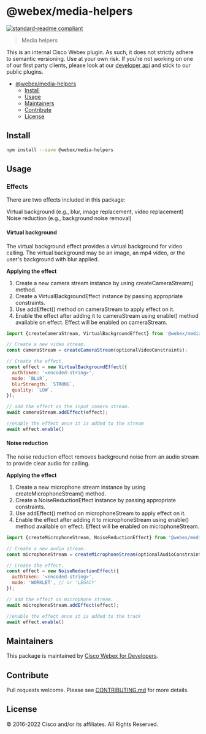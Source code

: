 # @webex/media-helpers

[![standard-readme compliant](https://img.shields.io/badge/readme%20style-standard-brightgreen.svg?style=flat-square)](https://github.com/RichardLitt/standard-readme)

> Media helpers

This is an internal Cisco Webex plugin. As such, it does not strictly adhere to semantic versioning. Use at your own risk. If you're not working on one of our first party clients, please look at our [developer api](https://developer.webex.com/) and stick to our public plugins.

- [@webex/media-helpers](#webexmedia-helpers)
  - [Install](#install)
  - [Usage](#usage)
  - [Maintainers](#maintainers)
  - [Contribute](#contribute)
  - [License](#license)

## Install

```bash
npm install --save @webex/media-helpers
```

## Usage

### Effects
There are two effects included in this package:

Virtual background (e.g., blur, image replacement, video replacement)
Noise reduction (e.g., background noise removal)

#### Virtual background
The virtual background effect provides a virtual background for video calling. The virtual background may be an image, an mp4 video, or the user's background with blur applied.

**Applying the effect**
1. Create a new camera stream instance by using createCameraStream() method.
2. Create a VirtualBackgroundEffect instance by passing appropriate constraints.
3. Use addEffect() method on cameraStream to apply effect on it.
4. Enable the effect after adding it to cameraStream using enable() method available on effect. Effect will be enabled on cameraStream.

```javascript
import {createCameraStream, VirtualBackgroundEffect} from '@webex/media-helpers';

// Create a new video stream.
const cameraStream = createCameraStream(optionalVideoConstraints);

// Create the effect.
const effect = new VirtualBackgroundEffect({
  authToken: '<encoded-string>',
  mode: `BLUR`,
  blurStrength: `STRONG`,
  quality: `LOW`,
});

// add the effect on the input camera stream.
await cameraStream.addEffect(effect);

//enable the effect once it is added to the stream
await effect.enable()
```

#### Noise reduction
The noise reduction effect removes background noise from an audio stream to provide clear audio for calling.

**Applying the effect**
1. Create a new microphone stream instance by using createMicrophoneStream() method.
2. Create a NoiseReductionEffect instance by passing appropriate constraints.
3. Use addEffect() method on microphoneStream to apply effect on it.
4. Enable the effect after adding it to microphoneStream using enable() method available on effect. Effect will be enabled on microphoneStream.

```javascript
import {createMicrophoneStream, NoiseReductionEffect} from '@webex/media-helpers';

// Create a new audio stream.
const microphoneStream = createMicrophoneStream(optionalAudioConstraints);

// Create the effect.
const effect = new NoiseReductionEffect({
  authToken: '<encoded-string>',
  mode: 'WORKLET', // or 'LEGACY'
});

// add the effect on microphone stream.
await microphoneStream.addEffect(effect);

//enable the effect once it is added to the track
await effect.enable()
```

## Maintainers

This package is maintained by [Cisco Webex for Developers](https://developer.webex.com/).

## Contribute

Pull requests welcome. Please see [CONTRIBUTING.md](https://github.com/webex/webex-js-sdk/blob/master/CONTRIBUTING.md) for more details.

## License

© 2016-2022 Cisco and/or its affiliates. All Rights Reserved.
